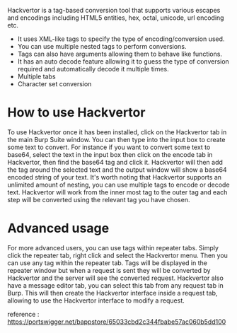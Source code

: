 Hackvertor is a tag-based conversion tool that supports various escapes and encodings including HTML5 entities, hex, octal, unicode, url encoding etc.

- It uses XML-like tags to specify the type of encoding/conversion used.
- You can use multiple nested tags to perform conversions.
- Tags can also have arguments allowing them to behave like functions.
- It has an auto decode feature allowing it to guess the type of conversion required and automatically decode it multiple times.
- Multiple tabs
- Character set conversion

# How to use Hackvertor

[](https://github.com/hackvertor/hackvertor#how-to-use-hackvertor)

To use Hackvertor once it has been installed, click on the Hackvertor tab in the main Burp Suite window. You can then type into the input box to create some text to convert. For instance if you want to convert some text to base64, select the text in the input box then click on the encode tab in Hackvertor, then find the base64 tag and click it. Hackvertor will then add the tag around the selected text and the output window will show a base64 encoded string of your text. It's worth noting that Hackvertor supports an unlimited amount of nesting, you can use multiple tags to encode or decode text. Hackvertor will work from the inner most tag to the outer tag and each step will be converted using the relevant tag you have chosen.

# Advanced usage

[](https://github.com/hackvertor/hackvertor#advanced-usage)

For more advanced users, you can use tags within repeater tabs. Simply click the repeater tab, right click and select the Hackvertor menu. Then you can use any tag within the repeater tab. Tags will be displayed in the repeater window but when a request is sent they will be converted by Hackvertor and the server will see the converted request. Hackvertor also have a message editor tab, you can select this tab from any request tab in Burp. This will then create the Hackvertor interface inside a request tab, allowing to use the Hackvertor interface to modify a request.

reference  : https://portswigger.net/bappstore/65033cbd2c344fbabe57ac060b5dd100